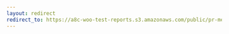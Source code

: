 ```yaml
---
layout: redirect
redirect_to: https://a8c-woo-test-reports.s3.amazonaws.com/public/pr-merge/41469/e2e/index.html
---
```

